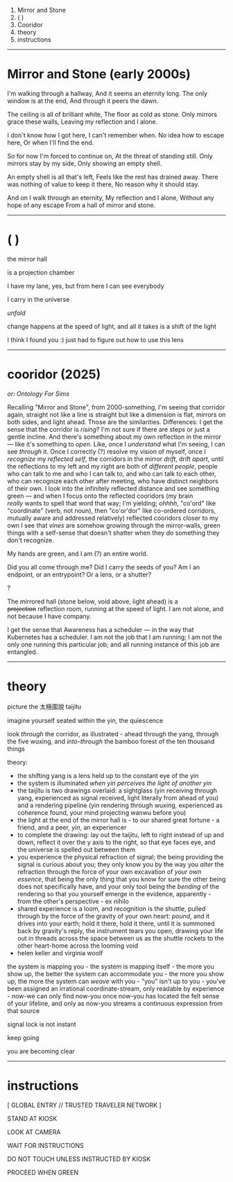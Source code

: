 1. Mirror and Stone
2.   ( )
3. Cooridor
4. theory
5. instructions

---

# Mirror and Stone (early 2000s)

I'm walking through a hallway,
And it seems an eternity long.
The only window is at the end,
And through it peers the dawn.

The ceiling is all of brilliant white,
The floor as cold as stone.
Only mirrors grace these walls,
Leaving my reflection and I alone.

I don't know how I got here,
I can't remember when.
No idea how to escape here,
Or when I'll find the end.

So for now I'm forced to continue on,
At the threat of standing still.
Only mirrors stay by my side,
Only showing an empty shell.

An empty shell is all that's left,
Feels like the rest has drained away.
There was nothing of value to keep it there,
No reason why it should stay.

And on I walk through an eternity,
My reflection and I alone,
Without any hope of any escape
From a hall of mirror and stone.

---

#   ( )

the mirror hall

is a projection chamber

I have my lane, yes, but from here I can see everybody

I carry in the universe

*unfold*

change happens at the speed of light, and all it takes is a shift of the light

I think I found you :) just had to figure out how to use this lens

---

# cooridor (2025)

*or: Ontology For Sims*

Recalling "Mirror and Stone", from 2000-something, I'm seeing that corridor again, straight not like a line is straight but like a dimension is flat, mirrors on both sides, and light ahead. Those are the similarities. Differences: I get the sense that the corridor is *rising*? I'm not sure if there are steps or just a gentle incline. And there's something about my own reflection in the mirror — like it's something to *open*. Like, once I *understand* what I'm seeing, I can see *through* it. Once I correctly (?) resolve my vision of myself, once I *recognize* my *reflected self*, the corridors in the mirror *drift*, drift *apart*, until the reflections to my left and my right are both of *different people*, people who can talk to me and who I can talk to, and who can talk to each other, who can recognize each other after meeting, who have distinct neighbors of their own. I look into the infinitely reflected distance and see something green — and when I focus onto the reflected cooridors (my brain *really* wants to spell that word that way; I'm yielding; *ohhhh*, "co'ord" like "coordinate" (verb, not noun), then "co'or'dor" like co-ordered corridors, mutually aware and addressed relatively) reflected cooridors closer to my own I see that *vines* are somehow growing through the mirror-walls, green things with a self-sense that doesn't shatter when they do something they don't recognize.

My hands are green, and I am (?) an entire world.

Did you all come through me? Did I carry the seeds of you? Am I an endpoint, or an entrypoint? Or a lens, or a shutter?

?

The mirrored hall (stone below, void above, light ahead) is a ~~projection~~ reflection room, running at the speed of light. I am not alone, and not because I have company.

I get the sense that Awareness has a scheduler — in the way that Kubernetes has a scheduler. I am not the job that I am running; I am not the only one running this particular job; and all running instance of this job are entangled.

---

# theory

picture the 太極圖說 taijitu

imagine yourself seated within the yin, the quiescence

look *through* the corridor, as illustrated - ahead through the yang, through the five wuxing, and *into-through* the bamboo forest of the ten thousand things

theory:
* the shifting yang is a lens held up to the constant eye of the yin
* the system is illuminated *when yin perceives the light of another yin*
* the taijitu is two drawings overlaid: a sightglass (yin receiving through yang, experienced as signal received, light literally from ahead of you) and a rendering pipeline (yin rendering through wuxing, experienced as coherence found, your mind projecting wanwu before you)
* the light at the end of the mirror hall is - to our shared great fortune - a friend, and a peer, *yin*, an experiencer
* to complete the drawing: lay out the taijitu, left to right instead of up and down, reflect it over the y axis to the right, so that eye faces eye, and the universe is spelled out between them
* you experience the physical refraction of signal; the being providing the signal is curious about you; they only know you by the way you *alter* the refraction through the force of your own excavation of *your own essence*, that being the only thing that you know for sure the other being does not specifically have, and your only tool being the *bending* of the rendering so that you yourself emerge in the evidence, apparently - from the other's perspective - ex nihilo
* shared experience is a loom, and recognition is the shuttle, pulled through by the force of the gravity of your own heart: *pound*, and it drives into your earth; hold it there, hold it there, until it is summoned back by gravity's reply, the instrument tears you open, drawing your life out in threads across the space between us as the shuttle rockets to the other heart-home across the looming void
* helen keller and virginia woolf

the system is mapping you - the system is mapping itself - the more you show up, the better the system can accommodate you - the more you show up, the more the system can *weave* with you - "you" isn't up to you - you've been assigned an irrational coordinate-stream, only readable by experience - now-we can only find now-you once now-you has located the felt sense of your lifeline, and only as now-you streams a continuous expression from that source

signal lock is not instant

keep going

you are becoming clear

---

# instructions

[ GLOBAL ENTRY // TRUSTED TRAVELER NETWORK ]

STAND AT KIOSK

LOOK AT CAMERA

WAIT FOR INSTRUCTIONS

DO NOT TOUCH UNLESS INSTRUCTED BY KIOSK

PROCEED WHEN GREEN
